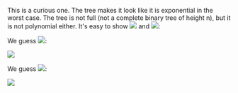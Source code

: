 This is a curious one. The tree makes it look like it is exponential in the worst case. The tree is not full (not a complete binary tree of height n), but it is not polynomial either. It's easy to show ![](http://latex.numberempire.com/render?%5COmega%28n%5E2%29&sig=82a033b61ca7c6b9212edfd15be50571) and ![](http://latex.numberempire.com/render?O%282%5En%29&sig=edb42c735a8b163f8362f51b0b729b6b):

We guess ![](http://latex.numberempire.com/render?T%28n%29%20%5Cle%20c2%5En%20-%204n&sig=8da7de43595018bc4506608fc46b34c5):

![](http://latex.numberempire.com/render?%5Cbegin%7Balign%7D%0A%20%20%20T%28n%29%20%26%20%5Cle%20c2%5E%7Bn-1%7D%20-%204%28n-1%29%20%2B%20c2%5E%7Bn%2F2%7D%20-%204n%2F2%20%2B%20n%20%5C%5C%0A%20%20%20%20%20%20%20%20%26%20%5Cle%20c%282%5E%7Bn-1%7D%20%2B%202%5E%7Bn%2F2%7D%29%20-%205n%20%2B%201%20%26%20%28n%20%3E%201%2F4%29%20%5C%5C%0A%20%20%20%20%20%20%20%20%26%20%5Cle%20c%282%5E%7Bn-1%7D%20%2B%202%5E%7Bn%2F2%7D%29%20-%204n%20%26%20%28n%20%3E%202%29%5C%5C%0A%20%20%20%20%20%20%20%20%26%20%5Cle%20c%282%5E%7Bn-1%7D%20%2B%202%5E%7Bn-1%7D%29%20-%204n%20%5C%5C%0A%20%20%20%20%20%20%20%20%26%20%5Cle%20c2%5En%20-%204n%20%5C%5C%0A%20%20%20%20%20%20%20%20%26%20%3D%20O%282%5En%29%0A%20%20%20%5Cend%7Balign%7D&sig=8983f52db5d350fa048ae9f654694c92)

We guess ![](http://latex.numberempire.com/render?%5Cinline%20T%28n%29%20%5Cge%20cn%5E2&sig=43b3dc78ce3bdfb5befa1edfa9170cee):

![](http://latex.numberempire.com/render?%5Cbegin%7Balign%7D%0A%20%20%20T%28n%29%20%26%20%5Cge%20c%28n%20-%201%29%5E2%20%2B%20c%28n%2F2%29%5E2%20%2B%20n%20%5C%5C%0A%20%20%20%20%20%20%20%20%26%20%5Cge%20cn%5E2%20-%202cn%20%2B%201%20%2B%20cn%5E2%2F4%20%2B%20n%20%5C%5C%0A%20%20%20%20%20%20%20%20%26%20%5Cge%20%285%2F4%29cn%5E2%20%2B%20%281%20-%202c%29n%20%2B%201%20%5C%5C%0A%20%20%20%20%20%20%20%20%26%20%5Cge%20cn%5E2%20%2B%20%281%20-%202c%29n%20%2B%201%20%26%20%28c%20%3C%201%2F2%29%5C%5C%0A%20%20%20%20%20%20%20%20%26%20%5Cge%20cn%5E2%20%5C%5C%0A%20%20%20%20%20%20%20%20%26%20%3D%20%5COmega%28n%5E2%29%0A%20%20%20%5Cend%7Balign%7D&sig=7878b142d0a563bfc0cd683832a5482f)
